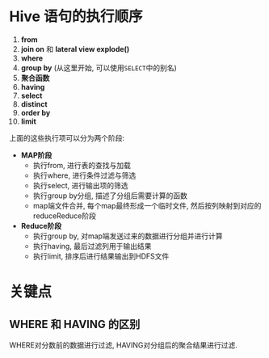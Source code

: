 # Hive 语句的执行顺序

1. **from**
2. **join on** 和 **lateral view explode()**
3. **where**
4. **group by** (从这里开始, 可以使用`SELECT`中的别名)
5. **聚合函数**
6. **having**
7. **select**
8. **distinct**
9. **order by**
10. **limit**

上面的这些执行项可以分为两个阶段:

- **MAP阶段**
  - 执行from, 进行表的查找与加载
  - 执行where, 进行条件过滤与筛选
  - 执行select, 进行输出项的筛选
  - 执行group by分组, 描述了分组后需要计算的函数
  - map端文件合并, 每个map最终形成一个临时文件, 然后按列映射到对应的reduceReduce阶段
- **Reduce阶段**
  - 执行group by, 对map端发送过来的数据进行分组并进行计算
  - 执行having, 最后过滤列用于输出结果
  - 执行limit, 排序后进行结果输出到HDFS文件

# 关键点

## WHERE 和 HAVING 的区别

WHERE对分数前的数据进行过滤, HAVING对分组后的聚合结果进行过滤.
